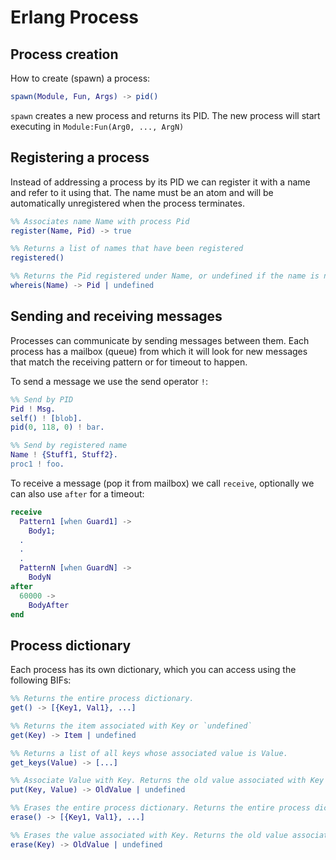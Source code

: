# Erlang Process

## Process creation
How to create (spawn) a process:

```erlang
spawn(Module, Fun, Args) -> pid()
```

`spawn` creates a new process and returns its PID. The new process will start executing in `Module:Fun(Arg0, ..., ArgN)`

## Registering a process
Instead of addressing a process by its PID we can register it with a name and refer to it using that. The name must be an atom and will be automatically unregistered when the process terminates.

```erlang
%% Associates name Name with process Pid
register(Name, Pid) -> true

%% Returns a list of names that have been registered
registered()

%% Returns the Pid registered under Name, or undefined if the name is not registered
whereis(Name) -> Pid | undefined
```

## Sending and receiving messages
Processes can communicate by sending messages between them. Each process has a mailbox (queue) from which it will look for new messages that match the receiving pattern or for timeout to happen.

To send a message we use the send operator `!`:

```erlang
%% Send by PID
Pid ! Msg.
self() ! [blob].
pid(0, 118, 0) ! bar.

%% Send by registered name
Name ! {Stuff1, Stuff2}.
proc1 ! foo.
```

To receive a message (pop it from mailbox) we call `receive`, optionally we can also use  `after` for a timeout:

```erlang
receive
  Pattern1 [when Guard1] ->
    Body1;
  .
  .
  .
  PatternN [when GuardN] ->
    BodyN
after
  60000 ->
    BodyAfter
end
```

## Process dictionary
Each process has its own dictionary, which you can access using the following BIFs:

```erlang
%% Returns the entire process dictionary.
get() -> [{Key1, Val1}, ...]

%% Returns the item associated with Key or `undefined`
get(Key) -> Item | undefined

%% Returns a list of all keys whose associated value is Value.
get_keys(Value) -> [...]

%% Associate Value with Key. Returns the old value associated with Key or `undefined` if no such association exists.
put(Key, Value) -> OldValue | undefined

%% Erases the entire process dictionary. Returns the entire process dictionary before it was erased.
erase() -> [{Key1, Val1}, ...]

%% Erases the value associated with Key. Returns the old value associated with Key or undefined if no such association exists.
erase(Key) -> OldValue | undefined
```
